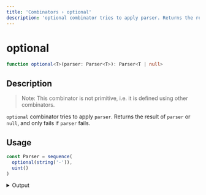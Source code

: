 ```yaml
---
title: 'Сombinators › optional'
description: 'optional combinator tries to apply parser. Returns the result of parser or null, and only fails if parser fails.'
---
```


# optional

```typescript {{ withLineNumbers: false }}
function optional<T>(parser: Parser<T>): Parser<T | null>
```

## Description

> Note: This combinator is not primitive, i.e. it is defined using other combinators.

`optional` combinator tries to apply `parser`. Returns the result of `parser` or `null`, and only fails if `parser` fails.

## Usage

```typescript
const Parser = sequence(
  optional(string('-')),
  uint()
)
```

<details>
  <summary>Output</summary>

  ### Success

  ```typescript
  run(Parser).with('-2')

  {
    kind: 'success',
    state: { text: '-2', index: 2 },
    value: [ '-', 2 ]
  }
  ```

  ### Failure

  ```typescript
  run(Parser).with('~2')

  {
    kind: 'failure',
    state: { text: '~2', index: 0 },
    expected: 'unsigned integer'
  }
  ```
</details>
